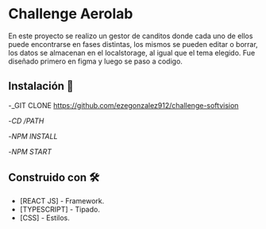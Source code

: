 # Challenge Aerolab

En este proyecto se realizo un gestor de canditos donde cada uno de ellos puede encontrarse en fases distintas, los mismos se pueden editar o borrar, los datos se almacenan en el localstorage, al igual que el tema elegido. Fue diseñado primero en figma y luego se paso a codigo.

## Instalación 🔧

-_GIT CLONE https://github.com/ezegonzalez912/challenge-softvision

-_CD /PATH_

-_NPM INSTALL_

-_NPM START_

## Construido con 🛠️

* [REACT JS] - Framework.
* [TYPESCRIPT] - Tipado.
* [CSS] - Estilos.

